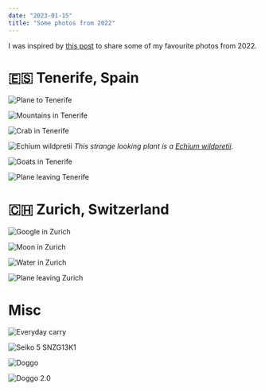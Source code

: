```yaml
---
date: "2023-01-15"
title: "Some photos from 2022"
---
```


I was inspired by [this post](https://tiramisu.bearblog.dev/2021-photos/) to share some of my favourite photos from 2022.

# 🇪🇸 Tenerife, Spain

![Plane to Tenerife](/tenerife-plane.jpg "Plane to Tenerife")

![Mountains in Tenerife](/tenerife-mountains.jpg "Mountains in Tenerife")

![Crab in Tenerife](/tenerife-crab.jpg "Crab in Tenerife")

![Echium wildpretii](/tenerife-plant.jpg "Echium wildpretii")
_This strange looking plant is a [Echium wildpretii](https://en.wikipedia.org/wiki/Echium_wildpretii)._

![Goats in Tenerife](/tenerife-goats.jpg "Goats in Tenerife")

![Plane leaving Tenerife](/tenerife-plane2.jpg "Plane leaving Tenerife")

# 🇨🇭 Zurich, Switzerland

![Google in Zurich](/zurich-google.jpg "Google in Zurich")

![Moon in Zurich](/zurich-moon.jpg "Moon in Zurich")

![Water in Zurich](/zurich-water.jpg "Water in Zurich")

![Plane leaving Zurich](/zurich-plane.jpg "Plane leaving Zurich")

# Misc

![Everyday carry](/edc-2022.jpg "Everyday carry")

![Seiko 5 SNZG13K1](/seiko.jpg "Seiko 5 SNZG13K1")

![Doggo](/dog1.jpg "Doggo")

![Doggo 2.0](/dog2.jpg "Doggo 2.0")
